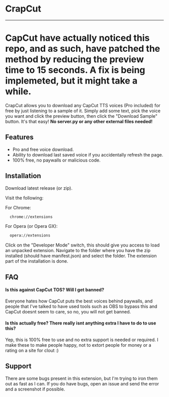 
# CrapCut
---
# CapCut have actually noticed this repo, and as such, have patched the method by reducing the preview time to 15 seconds. A fix is being implemeted, but it might take a while.

CrapCut allows you to download any CapCut TTS voices (Pro included) for free by just listening to a sample of it. Simply add some text, pick the voice you want and click the preview button, then click the "Download Sample" button. It's that easy! **No server.py or any other external files needed!**
## Features

- Pro and free voice download.
- Ability to download last saved voice if you accidentally refresh the page.
- 100% free, no paywalls or malicious code.
## Installation

Download latest release (or zip).

Visit the following:

For Chrome:

```bash
  chrome://extensions
```
For Opera (or Opera GX):
```bash
  opera://extensions
```

Click on the "Developer Mode" switch, this should give you access to load an unpacked extension. Navigate to the folder where you have the zip installed (should have manifest.json) and select the folder. The extension part of the installation is done.
## FAQ

#### Is this against CapCut TOS? Will I get banned?

Everyone hates how CapCut puts the best voices behind paywalls, and people that I've talked to have used tools such as OBS to bypass this and CapCut doesnt seem to care, so no, you will not get banned.


#### Is this actually free? There really isnt anything extra I have to do to use this?

Yep, this is 100% free to use and no extra support is needed or required. I make these to make people happy, not to extort people for money or a rating on a site for clout :)

## Support

There are some bugs present in this extension, but I'm trying to iron them out as fast as I can. If you do have bugs, open an issue and send the error and a screenshot if possible.

